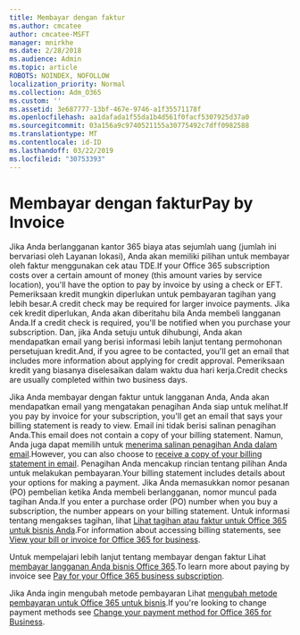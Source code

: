 ```yaml
---
title: Membayar dengan faktur
ms.author: cmcatee
author: cmcatee-MSFT
manager: mnirkhe
ms.date: 2/28/2018
ms.audience: Admin
ms.topic: article
ROBOTS: NOINDEX, NOFOLLOW
localization_priority: Normal
ms.collection: Adm_O365
ms.custom: ''
ms.assetid: 3e687777-13bf-467e-9746-a1f35571178f
ms.openlocfilehash: aa1dafada1f55da1b4d561f0facf5307925d37a0
ms.sourcegitcommit: 03a156a9c9740521155a30775492c7dff0982588
ms.translationtype: MT
ms.contentlocale: id-ID
ms.lasthandoff: 03/22/2019
ms.locfileid: "30753393"
---
```

# <a name="pay-by-invoice"></a><span data-ttu-id="8263d-102">Membayar dengan faktur</span><span class="sxs-lookup"><span data-stu-id="8263d-102">Pay by Invoice</span></span>

<span data-ttu-id="8263d-103">Jika Anda berlangganan kantor 365 biaya atas sejumlah uang (jumlah ini bervariasi oleh Layanan lokasi), Anda akan memiliki pilihan untuk membayar oleh faktur menggunakan cek atau TDE.</span><span class="sxs-lookup"><span data-stu-id="8263d-103">If your Office 365 subscription costs over a certain amount of money (this amount varies by service location), you'll have the option to pay by invoice by using a check or EFT.</span></span> <span data-ttu-id="8263d-104">Pemeriksaan kredit mungkin diperlukan untuk pembayaran tagihan yang lebih besar.</span><span class="sxs-lookup"><span data-stu-id="8263d-104">A credit check may be required for larger invoice payments.</span></span> <span data-ttu-id="8263d-105">Jika cek kredit diperlukan, Anda akan diberitahu bila Anda membeli langganan Anda.</span><span class="sxs-lookup"><span data-stu-id="8263d-105">If a credit check is required, you'll be notified when you purchase your subscription.</span></span> <span data-ttu-id="8263d-106">Dan, jika Anda setuju untuk dihubungi, Anda akan mendapatkan email yang berisi informasi lebih lanjut tentang permohonan persetujuan kredit.</span><span class="sxs-lookup"><span data-stu-id="8263d-106">And, if you agree to be contacted, you'll get an email that includes more information about applying for credit approval.</span></span> <span data-ttu-id="8263d-107">Pemeriksaan kredit yang biasanya diselesaikan dalam waktu dua hari kerja.</span><span class="sxs-lookup"><span data-stu-id="8263d-107">Credit checks are usually completed within two business days.</span></span>
  
<span data-ttu-id="8263d-108">Jika Anda membayar dengan faktur untuk langganan Anda, Anda akan mendapatkan email yang mengatakan penagihan Anda siap untuk melihat.</span><span class="sxs-lookup"><span data-stu-id="8263d-108">If you pay by invoice for your subscription, you'll get an email that says your billing statement is ready to view.</span></span> <span data-ttu-id="8263d-109">Email ini tidak berisi salinan penagihan Anda.</span><span class="sxs-lookup"><span data-stu-id="8263d-109">This email does not contain a copy of your billing statement.</span></span> <span data-ttu-id="8263d-110">Namun, Anda juga dapat memilih untuk [menerima salinan penagihan Anda dalam email](https://support.office.com/article/734f4aab-df2d-4e9b-8cb1-691910bde216).</span><span class="sxs-lookup"><span data-stu-id="8263d-110">However, you can also choose to [receive a copy of your billing statement in email](https://support.office.com/article/734f4aab-df2d-4e9b-8cb1-691910bde216).</span></span> <span data-ttu-id="8263d-111">Penagihan Anda mencakup rincian tentang pilihan Anda untuk melakukan pembayaran.</span><span class="sxs-lookup"><span data-stu-id="8263d-111">Your billing statement includes details about your options for making a payment.</span></span> <span data-ttu-id="8263d-112">Jika Anda memasukkan nomor pesanan (PO) pembelian ketika Anda membeli berlangganan, nomor muncul pada tagihan Anda.</span><span class="sxs-lookup"><span data-stu-id="8263d-112">If you enter a purchase order (PO) number when you buy a subscription, the number appears on your billing statement.</span></span> <span data-ttu-id="8263d-113">Untuk informasi tentang mengakses tagihan, lihat [Lihat tagihan atau faktur untuk Office 365 untuk bisnis Anda](https://support.office.com/article/2ae3ea58-4fce-4592-91d6-46e9ae3ec218).</span><span class="sxs-lookup"><span data-stu-id="8263d-113">For information about accessing billing statements, see [View your bill or invoice for Office 365 for business](https://support.office.com/article/2ae3ea58-4fce-4592-91d6-46e9ae3ec218).</span></span>
  
<span data-ttu-id="8263d-114">Untuk mempelajari lebih lanjut tentang membayar dengan faktur Lihat [membayar langganan Anda bisnis Office 365](https://support.office.com/article/734f4aab-df2d-4e9b-8cb1-691910bde216).</span><span class="sxs-lookup"><span data-stu-id="8263d-114">To learn more about paying by invoice see [Pay for your Office 365 business subscription](https://support.office.com/article/734f4aab-df2d-4e9b-8cb1-691910bde216).</span></span>
  
<span data-ttu-id="8263d-115">Jika Anda ingin mengubah metode pembayaran Lihat [mengubah metode pembayaran untuk Office 365 untuk bisnis](https://support.office.com/article/8652f539-3123-4a8f-b9bd-6aa2f0e0372d).</span><span class="sxs-lookup"><span data-stu-id="8263d-115">If you're looking to change payment methods see [Change your payment method for Office 365 for Business](https://support.office.com/article/8652f539-3123-4a8f-b9bd-6aa2f0e0372d).</span></span>
  

